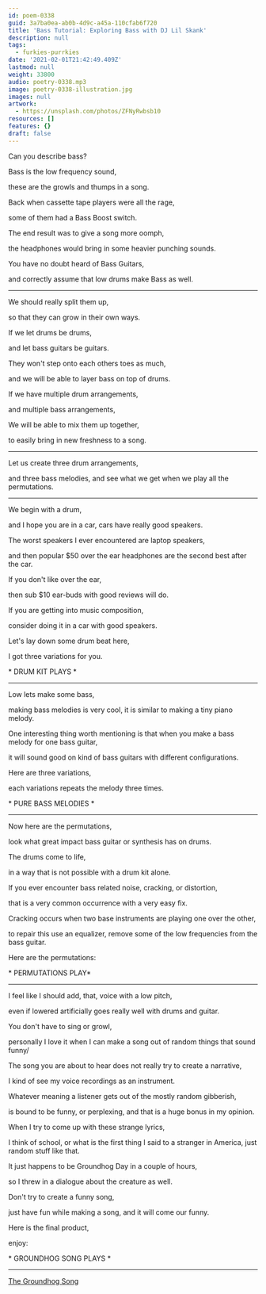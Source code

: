 ```yaml
---
id: poem-0338
guid: 3a7ba0ea-ab0b-4d9c-a45a-110cfab6f720
title: 'Bass Tutorial: Exploring Bass with DJ Lil Skank'
description: null
tags:
  - furkies-purrkies
date: '2021-02-01T21:42:49.409Z'
lastmod: null
weight: 33800
audio: poetry-0338.mp3
image: poetry-0338-illustration.jpg
images: null
artwork:
  - https://unsplash.com/photos/ZFNyRwbsb10
resources: []
features: {}
draft: false
---
```


Can you describe bass?

Bass is the low frequency sound,

these are the growls and thumps in a song.

Back when cassette tape players were all the rage,

some of them had a Bass Boost switch.

The end result was to give a song more oomph,

the headphones would bring in some heavier punching sounds.

You have no doubt heard of Bass Guitars,

and correctly assume that low drums make Bass as well.

---

We should really split them up,

so that they can grow in their own ways.

If we let drums be drums,

and let bass guitars be guitars.

They won't step onto each others toes as much,

and we will be able to layer bass on top of drums.

If we have multiple drum arrangements,

and multiple bass arrangements,

We will be able to mix them up together,

to easily bring in new freshness to a song.

---

Let us create three drum arrangements,

and three bass melodies, and see what we get when we play all the permutations.

---

We begin with a drum,

and I hope you are in a car, cars have really good speakers.

The worst speakers I ever encountered are laptop speakers,

and then popular $50 over the ear headphones are the second best after the car.

If you don't like over the ear,

then sub $10 ear-buds with good reviews will do.

If you are getting into music composition,

consider doing it in a car with good speakers.

Let's lay down some drum beat here,

I got three variations for you.

\* DRUM KIT PLAYS \*

---

Low lets make some bass,

making bass melodies is very cool, it is similar to making a tiny piano melody.

One interesting thing worth mentioning is that when you make a bass melody for one bass guitar,

it will sound good on kind of bass guitars with different configurations.

Here are three variations,

each variations repeats the melody three times.

\* PURE BASS MELODIES \*

---

Now here are the permutations,

look what great impact bass guitar or synthesis has on drums.

The drums come to life,

in a way that is not possible with a drum kit alone.

If you ever encounter bass related noise, cracking, or distortion,

that is a very common occurrence with a very easy fix.

Cracking occurs when two base instruments are playing one over the other,

to repair this use an equalizer, remove some of the low frequencies from the bass guitar.

Here are the permutations:

\* PERMUTATIONS PLAY\*

---

I feel like I should add, that, voice with a low pitch,

even if lowered artificially goes really well with drums and guitar.

You don't have to sing or growl,

personally I love it when I can make a song out of random things that sound funny/

The song you are about to hear does not really try to create a narrative,

I kind of see my voice recordings as an instrument.

Whatever meaning a listener gets out of the mostly random gibberish,

is bound to be funny, or perplexing, and that is a huge bonus in my opinion.

When I try to come up with these strange lyrics,

I think of school, or what is the first thing I said to a stranger in America, just random stuff like that.

It just happens to be Groundhog Day in a couple of hours,

so I threw in a dialogue about the creature as well.

Don't try to create a funny song,

just have fun while making a song, and it will come our funny.

Here is the final product,

enjoy:

\* GROUNDHOG SONG PLAYS \*

---

[The Groundhog Song](files/groundhog-song.mp3)
